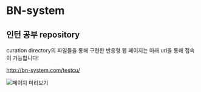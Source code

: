 # BN-system

## 인턴 공부 repository

curation directory의 파일들을 통해 구현한 반응형 웹 페이지는 아래 url을 통해 접속이 가능합니다!

http://bn-system.com/testcu/

![페이지 미리보기](https://github.com/xx10222/BN-system/blob/main/큐레이션.PNG "비엔시스템 심리테스트 ")
